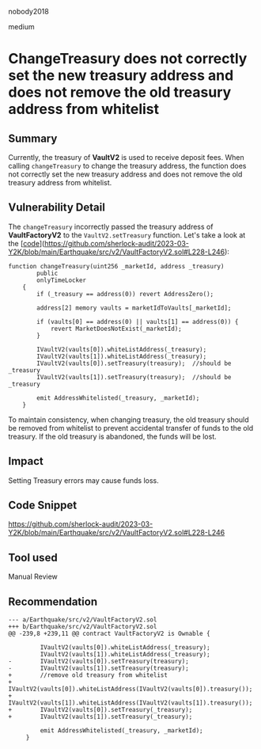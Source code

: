 nobody2018

medium

# ChangeTreasury does not correctly set the new treasury address and does not remove the old treasury address from whitelist

## Summary

Currently, the treasury of **VaultV2** is used to receive deposit fees. When calling `changeTreasury` to change the treasury address, the function does not correctly set the new treasury address and does not remove the old treasury address from whitelist.

## Vulnerability Detail

The `changeTreasury` incorrectly passed the treasury address of **VaultFactoryV2** to the `VaultV2.setTreasury` function. Let's take a look at the [[code](https://github.com/sherlock-audit/2023-03-Y2K/blob/main/Earthquake/src/v2/VaultFactoryV2.sol#L228-L246)](https://github.com/sherlock-audit/2023-03-Y2K/blob/main/Earthquake/src/v2/VaultFactoryV2.sol#L228-L246):

```solidity
function changeTreasury(uint256 _marketId, address _treasury)
        public
        onlyTimeLocker
    {
        if (_treasury == address(0)) revert AddressZero();

        address[2] memory vaults = marketIdToVaults[_marketId];

        if (vaults[0] == address(0) || vaults[1] == address(0)) {
            revert MarketDoesNotExist(_marketId);
        }

        IVaultV2(vaults[0]).whiteListAddress(_treasury);
        IVaultV2(vaults[1]).whiteListAddress(_treasury);
        IVaultV2(vaults[0]).setTreasury(treasury);	//should be _treasury
        IVaultV2(vaults[1]).setTreasury(treasury);	//should be _treasury

        emit AddressWhitelisted(_treasury, _marketId);
    }
```

To maintain consistency, when changing treasury, the old treasury should be removed from whitelist to prevent accidental transfer of funds to the old treasury. If the old treasury is abandoned, the funds will be lost.

## Impact

Setting Treasury errors may cause funds loss.

## Code Snippet

https://github.com/sherlock-audit/2023-03-Y2K/blob/main/Earthquake/src/v2/VaultFactoryV2.sol#L228-L246

## Tool used

Manual Review

## Recommendation

```solidity
--- a/Earthquake/src/v2/VaultFactoryV2.sol
+++ b/Earthquake/src/v2/VaultFactoryV2.sol
@@ -239,8 +239,11 @@ contract VaultFactoryV2 is Ownable {
 
         IVaultV2(vaults[0]).whiteListAddress(_treasury);
         IVaultV2(vaults[1]).whiteListAddress(_treasury);
-        IVaultV2(vaults[0]).setTreasury(treasury);
-        IVaultV2(vaults[1]).setTreasury(treasury);
+        //remove old treasury from whitelist
+        IVaultV2(vaults[0]).whiteListAddress(IVaultV2(vaults[0]).treasury());
+        IVaultV2(vaults[1]).whiteListAddress(IVaultV2(vaults[1]).treasury());
+        IVaultV2(vaults[0]).setTreasury(_treasury);
+        IVaultV2(vaults[1]).setTreasury(_treasury);
 
         emit AddressWhitelisted(_treasury, _marketId);
     }
```